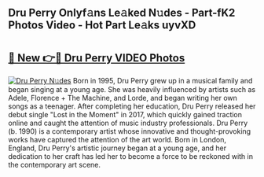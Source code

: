 ## Dru Perry Onlyf𝚊ns Le𝚊ked N𝚞des - Part-fK2 Photos Video - Hot Part Le𝚊ks uyvXD

# <h2><a href="http://ac11223.deff.icu/?id=Dru+Perry">🔗 New 👉🔴 Dru Perry VIDEO Photos</a></h2>

[![Dru Perry N𝚞des](https://i.imgur.com/rIISA9y.gif)](http://ac11223.deff.icu/?id=Dru+Perry)
Born in 1995, Dru Perry grew up in a musical family and began singing at a young age. She was heavily influenced by artists such as Adele, Florence + The Machine, and Lorde, and began writing her own songs as a teenager. After completing her education, Dru Perry released her debut single "Lost in the Moment" in 2017, which quickly gained traction online and caught the attention of music industry professionals. Dru Perry (b. 1990) is a contemporary artist whose innovative and thought-provoking works have captured the attention of the art world. Born in London, England, Dru Perry's artistic journey began at a young age, and her dedication to her craft has led her to become a force to be reckoned with in the contemporary art scene.
